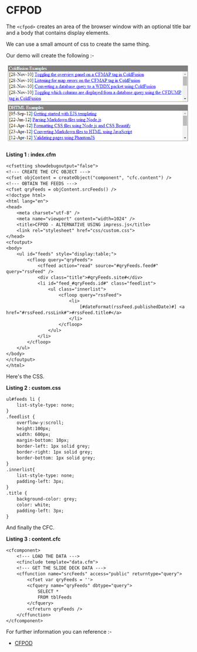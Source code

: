 CFPOD
===
The `<cfpod>` creates an area of the browser window with an optional title bar and a body that contains display elements.

We can use a small amount of css to create the same thing.

Our demo will create the following :-

![Screenshot](images/page.png)

**Listing 1 : index.cfm**

    <cfsetting showdebugoutput="false">
    <!--- CREATE THE CFC OBJECT --->
    <cfset objContent = createObject("component", "cfc.content") />
    <!--- OBTAIN THE FEEDS --->
    <cfset qryFeeds = objContent.srcFeeds() />
    <!doctype html>
    <html lang="en">
    <head>
        <meta charset="utf-8" />
        <meta name="viewport" content="width=1024" />
        <title>CFPOD - ALTERNATIVE USING impress.js</title>
        <link rel="stylesheet" href="css/custom.css">
    </head>
    <cfoutput>
    <body>
        <ul id="feeds" style="display:table;">
            <cfloop query="qryFeeds">
                <cffeed action="read" source="#qryFeeds.feed#" query="rssFeed" />
                <div class="title">#qryFeeds.site#</div>
                <li id="feed_#qryFeeds.id#" class="feedlist">
                    <ul class="innerlist">
                        <cfloop query="rssFeed">
                            <li>
                                [#dateFormat(rssFeed.publishedDate)#] <a href="#rssFeed.rssLink#">#rssFeed.title#</a>
                            </li>
                        </cfloop>
                    </ul>
                </li>
            </cfloop>
        </ul>
    </body>
    </cfoutput>
    </html>

Here's the CSS.

**Listing 2 : custom.css**

    ul#feeds li {
        list-style-type: none;
    }
    .feedlist {
        overflow-y:scroll;
        height:100px;
        width: 600px;
        margin-bottom: 10px;
        border-left: 1px solid grey;
        border-right: 1px solid grey;
        border-bottom: 1px solid grey;
    }
    .innerlist{
        list-style-type: none;
        padding-left: 3px;  
    }
    .title {
        background-color: grey;
        color: white;
        padding-left: 3px;
    }

And finally the CFC.

**Listing 3 : content.cfc**

    <cfcomponent>
        <!--- LOAD THE DATA --->
        <cfinclude template="data.cfm">
        <!--- GET THE SLIDE DECK DATA --->
        <cffunction name="srcFeeds" access="public" returntype="query">
            <cfset var qryFeeds = ''>
            <cfquery name="qryFeeds" dbtype="query">
                SELECT *
                FROM tblFeeds
            </cfquery>
            <cfreturn qryFeeds />
        </cffunction>
    </cfcomponent>

For further information you can reference :-

* [CFPOD](http://livedocs.adobe.com/coldfusion/8/htmldocs/help.html?content=Tags_p-q_07.html)
